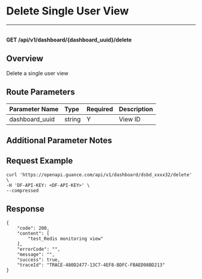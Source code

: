 # Delete Single User View

---

<br />**GET /api/v1/dashboard/\{dashboard_uuid\}/delete**

## Overview
Delete a single user view



## Route Parameters

| Parameter Name        | Type     | Required | Description              |
|:---------------------|:---------|:---------|:-------------------------|
| dashboard_uuid        | string   | Y        | View ID                  |


## Additional Parameter Notes




## Request Example
```shell
curl 'https://openapi.guance.com/api/v1/dashboard/dsbd_xxxx32/delete' \
-H 'DF-API-KEY: <DF-API-KEY>' \
--compressed
```




## Response
```shell
{
    "code": 200,
    "content": [
        "test_Redis monitoring view"
    ],
    "errorCode": "",
    "message": "",
    "success": true,
    "traceId": "TRACE-480D2477-13C7-4EF8-BDFC-FBAED98BD213"
} 
```